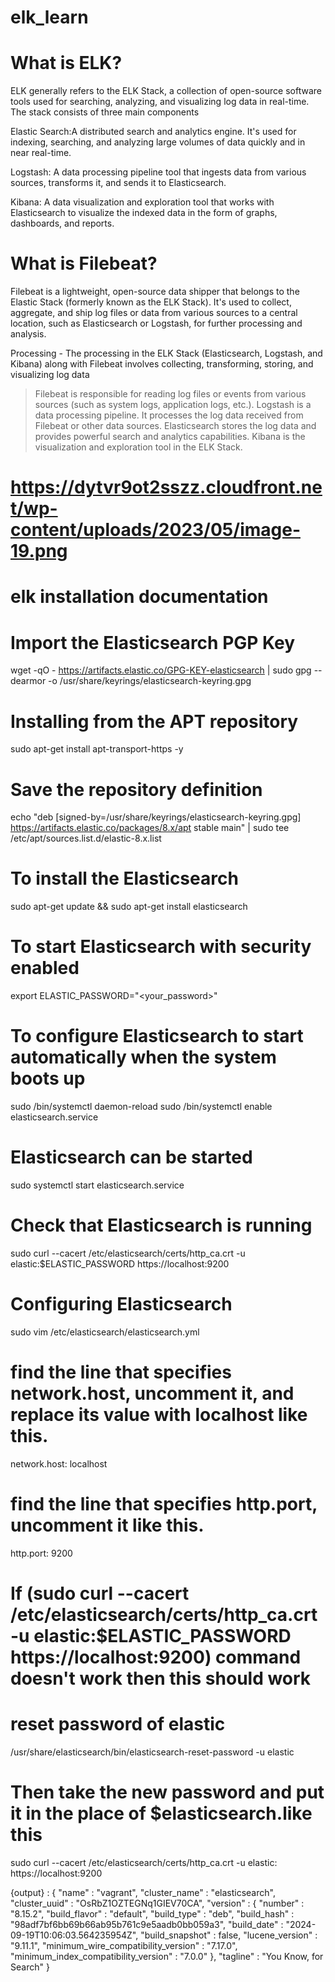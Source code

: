 # elk_learn

# What is ELK?
ELK generally refers to the ELK Stack, a collection of open-source software tools used for searching, analyzing, and visualizing log data in real-time. The stack consists of three main components

Elastic Search:A distributed search and analytics engine. It's used for indexing, searching, and analyzing large volumes of data quickly and in near real-time.

Logstash: A data processing pipeline tool that ingests data from various sources, transforms it, and sends it to Elasticsearch.

Kibana: A data visualization and exploration tool that works with Elasticsearch to visualize the indexed data in the form of graphs, dashboards, and reports.

# What is Filebeat?
Filebeat is a lightweight, open-source data shipper that belongs to the Elastic Stack (formerly known as the ELK Stack). It's used to collect, aggregate, and ship log files or data from various sources to a central location, such as Elasticsearch or Logstash, for further processing and analysis.

Processing - The processing in the ELK Stack (Elasticsearch, Logstash, and Kibana) along with Filebeat involves collecting, transforming, storing, and visualizing log data
   >Filebeat is responsible for reading log files or events from various sources (such as system logs, application logs, etc.).
   >Logstash is a data processing pipeline. It processes the log data received from Filebeat or other data sources.
   >Elasticsearch stores the log data and provides powerful search and analytics capabilities.
   >Kibana is the visualization and exploration tool in the ELK Stack.
   
# https://dytvr9ot2sszz.cloudfront.net/wp-content/uploads/2023/05/image-19.png 

# elk installation documentation

# Import the Elasticsearch PGP Key

wget -qO - https://artifacts.elastic.co/GPG-KEY-elasticsearch | sudo gpg --dearmor -o /usr/share/keyrings/elasticsearch-keyring.gpg

# Installing from the APT repository

sudo apt-get install apt-transport-https -y

# Save the repository definition

echo "deb [signed-by=/usr/share/keyrings/elasticsearch-keyring.gpg] https://artifacts.elastic.co/packages/8.x/apt stable main" | sudo tee /etc/apt/sources.list.d/elastic-8.x.list

# To install the Elasticsearch

sudo apt-get update && sudo apt-get install elasticsearch

# To start Elasticsearch with security enabled

export ELASTIC_PASSWORD="<your_password>"

# To configure Elasticsearch to start automatically when the system boots up

sudo /bin/systemctl daemon-reload
sudo /bin/systemctl enable elasticsearch.service

# Elasticsearch can be started 

sudo systemctl start elasticsearch.service

# Check that Elasticsearch is running

sudo curl --cacert /etc/elasticsearch/certs/http_ca.crt -u elastic:$ELASTIC_PASSWORD https://localhost:9200 

# Configuring Elasticsearch

sudo vim /etc/elasticsearch/elasticsearch.yml

# find the line that specifies network.host, uncomment it, and replace its value with localhost like this.

network.host: localhost

# find the line that specifies http.port, uncomment it like this.

http.port: 9200

# If (sudo curl --cacert /etc/elasticsearch/certs/http_ca.crt -u elastic:$ELASTIC_PASSWORD https://localhost:9200) command doesn't work then this should work

# reset password of elastic

/usr/share/elasticsearch/bin/elasticsearch-reset-password -u elastic

# Then take the new password and put it in the place of $elasticsearch.like this

sudo curl --cacert /etc/elasticsearch/certs/http_ca.crt -u elastic:<new password> https://localhost:9200

{output} :
{
  "name" : "vagrant",
  "cluster_name" : "elasticsearch",
  "cluster_uuid" : "OsRbZ1OZTEGNq1GIEV70CA",
  "version" : {
    "number" : "8.15.2",
    "build_flavor" : "default",
    "build_type" : "deb",
    "build_hash" : "98adf7bf6bb69b66ab95b761c9e5aadb0bb059a3",
    "build_date" : "2024-09-19T10:06:03.564235954Z",
    "build_snapshot" : false,
    "lucene_version" : "9.11.1",
    "minimum_wire_compatibility_version" : "7.17.0",
    "minimum_index_compatibility_version" : "7.0.0"
  },
  "tagline" : "You Know, for Search"
}
